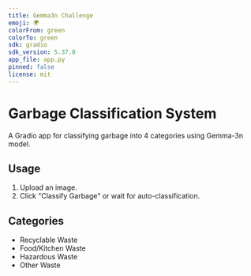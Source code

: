 ```yaml
---
title: Gemma3n Challenge
emoji: 🌍
colorFrom: green
colorTo: green
sdk: gradio
sdk_version: 5.37.0
app_file: app.py
pinned: false
license: mit
---
```


# Garbage Classification System

A Gradio app for classifying garbage into 4 categories using Gemma-3n model.

## Usage
1. Upload an image.
2. Click "Classify Garbage" or wait for auto-classification.

## Categories
- Recyclable Waste
- Food/Kitchen Waste
- Hazardous Waste
- Other Waste
